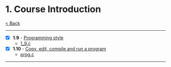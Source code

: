 # 1. Course Introduction

[< Back](../README.md)

---

- [x] **1.9** - [Programming style](./1_9.md)
  - [1_9.c](./1_9.c)
- [x] **1.10** - [Copy, edit, compile and run a program](./1_10.md)
  - [prog.c](./prog.c)

---
